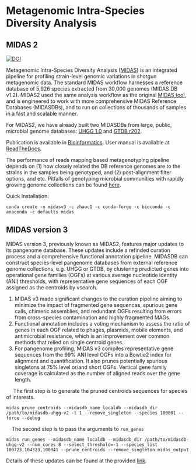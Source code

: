 # Metagenomic Intra-Species Diversity Analysis

## MIDAS 2

[![DOI](https://zenodo.org/badge/195910808.svg)](https://zenodo.org/badge/latestdoi/195910808)

Metagenomic Intra-Species Diversity Analysis ([MIDAS](https://genome.cshlp.org/content/26/11/1612)) is an integrated pipeline for profiling strain-level genomic variations in shotgun metagenomic data. The standard MIDAS workflow harnesses a reference database of 5,926 species extracted from 30,000 genomes (MIDAS DB v1.2). MIDAS2 used the same analysis workflow as the original [MIDAS tool](https://github.com/snayfach/MIDAS), and is engineered to work with more comprehensive MIDAS Reference Databases (MIDASDBs), and to run on  collections of thousands of samples in a fast and scalable manner.

For MIDAS2, we have already built two MIDASDBs from large, public, microbial genome databases: [UHGG 1.0](https://www.nature.com/articles/s41587-020-0603-3) and [GTDB r202](https://gtdb.ecogenomic.org/). 


Publication is available in [Bioinformatics](https://academic.oup.com/bioinformatics/advance-article/doi/10.1093/bioinformatics/btac713/6793850). User manual is available at [ReadTheDocs](https://midas2.readthedocs.io/en/latest).

The performance of reads mapping based metagenotyping pipeline depends on (1) how closely related the DB reference genomes are to the strains in the samples being genotyped, and (2) post-alignment filter options, and etc. Pitfalls of genotyping microbial communities with rapidly growing genome collections can be found [here](https://www.biorxiv.org/content/10.1101/2022.06.30.498336v1).

Quick Installation:

```
conda create -n midasv3 -c zhaoc1 -c conda-forge -c bioconda -c anaconda -c defaults midas
```

## MIDAS version 3

MIDAS version 3, previously known as MIDAS2, features major updates to its pangenome database. These updates include a refinded curation process and a comprehensive functional annotation pipeline. MIDASDB can construct species-level pangenome databases from external reference genome collections, e.g. UHGG or GTDB, by clustering predicted genes into operational gene families (OGFs) at various average nucleotide identity (ANI) thresholds, with representative gene sequences of each OGF assigned as the centroids by vsearch.

1. MIDAS v3 made significant changes to the curation pipeline aiming to minimize the impact of fragmented gene sequences, spurious gene calls, chimeric assemblies, and redundant OGFs resulting from errors from cross-species contamination and highly fragmented MAGs.
2. Functional annotation includes a voting mechanism to assess the ratio of genes in each OGF related to phages, plasmids, mobile elements, and antimicrobial resistance, which is an improvement over common methods that relied on single centroid genes.
3. For pangenome profiling, MIDAS v3 compiles representative gene sequences from the 99% ANI level OGFs into a Bowtie2 index for alignment and quantification. It also  prunes potentially spurious singletons at 75% level or/and short OGFs. Vertical gene family coverage is calculated as the number of aligned reads over the gene length. 

&nbsp;&nbsp;&nbsp;&nbsp; The first step is to generate the pruned centroids sequences for species of interests. 

```
midas prune_centroids --midasdb_name localdb --midasdb_dir /path/to/midasdb-uhgg-v2 -t 1 --remove_singleton --species 100001 --force --debug
```

&nbsp;&nbsp;&nbsp;&nbsp;The second step is to pass the arguments to `run_genes`

```
midas run_genes --midasdb_name localdb --midasdb_dir /path/to/midasdb-uhgg-v2 --num_cores 8 --select_threshold=-1 --species_list 100723,104323,100041 --prune_centroids --remove_singleton midas_output
```


Details of these updates can be found at the provided [link](https://www.biorxiv.org/content/10.1101/2024.04.10.588779v1).
